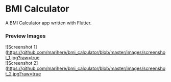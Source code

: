# BMI Calculator

A BMI Calculator app written with Flutter.


### Preview Images
![Screenshot 1](https://github.com/marihere/bmi_calculator/blob/master/images/screenshot_1.jpg?raw=true
<br>
![Screenshot 2](https://github.com/marihere/bmi_calculator/blob/master/images/screenshot_2.jpg?raw=true